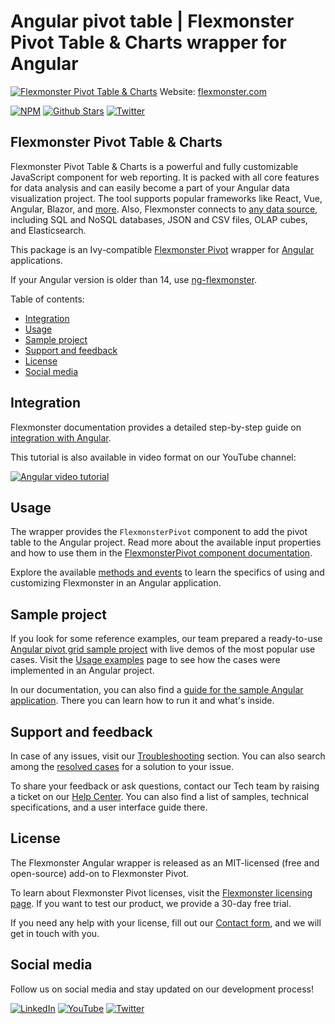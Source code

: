 # Angular pivot table | Flexmonster Pivot Table & Charts wrapper for Angular
[![Flexmonster Pivot Table & Charts](https://cdn.flexmonster.com/readmes/angular_new.webp)](https://www.flexmonster.com?r=wrap_ang)
Website: [flexmonster.com](https://www.flexmonster.com?r=wrap_ang)

[![NPM](https://img.shields.io/npm/v/ngx-flexmonster)](https://www.npmjs.com/package/ngx-flexmonster)
[![Github Stars](https://img.shields.io/github/stars/flexmonster?style=social)](https://github.com/flexmonster) [![Twitter](https://img.shields.io/twitter/follow/Flexmonster?style=social)](https://twitter.com/Flexmonster)
 

## Flexmonster Pivot Table & Charts

Flexmonster Pivot Table & Charts is a powerful and fully customizable JavaScript component for web reporting. It is packed with all core features for data analysis and can easily become a part of your Angular data visualization project. The tool supports popular frameworks like React, Vue, Angular, Blazor, and [more](https://www.flexmonster.com/doc/available-tutorials-integration?r=wrap_ang). Also, Flexmonster connects to [any data source](https://www.flexmonster.com/doc/supported-data-sources?r=wrap_ang), including SQL and NoSQL databases, JSON and CSV files, OLAP cubes, and Elasticsearch. 

This package is an Ivy-compatible [Flexmonster Pivot](https://www.flexmonster.com?r=wrap_ang) wrapper for [Angular](https://angular.io) applications.

If your Angular version is older than 14, use [ng-flexmonster](https://www.npmjs.com/package/ng-flexmonster).

Table of contents:

* [Integration](#integration)
* [Usage](#usage)
* [Sample project](#sample-project)
* [Support and feedback](#support-and-feedback)
* [License](#license)
* [Social media](#social-media)

## Integration

Flexmonster documentation provides a detailed step-by-step guide on [іntegration with Angular](https://www.flexmonster.com/doc/integration-with-angular?r=wrap_ang). 

This tutorial is also available in video format on our YouTube channel:

[![Angular video tutorial](https://static.flexmonster.com/uploads/2023/09/07144220/Screenshot-2023-09-07-at-17.42.09.png)](https://www.youtube.com/watch?v=hbaVewUYZRE&list=PLh8M6vKONZ5WCQu0gUmlvvttH9xUpN-Cs&index=4)


## Usage

The wrapper provides the `FlexmonsterPivot` component to add the pivot table to the Angular project. Read more about the available input properties and how to use them in the [FlexmonsterPivot component documentation](https://www.flexmonster.com/doc/fm-pivot-directive-for-angular?r=wrap_ang).

Explore the available [methods and events](https://www.flexmonster.com/doc/using-methods-and-events-angular?r=wrap_ang) to learn the specifics of using and customizing Flexmonster in an Angular application.

## Sample project

If you look for some reference examples, our team prepared a ready-to-use [Angular pivot grid sample project](https://github.com/flexmonster/pivot-angular?r=wrap_ang) with live demos of the most popular use cases. Visit the [Usage examples](https://www.flexmonster.com/doc/usage-examples-angular?r=wrap_ang) page to see how the cases were implemented in an Angular project.

In our documentation, you can also find a [guide for the sample Angular application](https://www.flexmonster.com/doc/sample-angular-project?r=wrap_ang). There you can learn how to run it and what's inside.


## Support and feedback

In case of any issues, visit our [Troubleshooting](https://www.flexmonster.com/doc/typical-errors?r=wrap_ang) section. You can also search among the [resolved cases](https://www.flexmonster.com/technical-support?r=wrap_ang) for a solution to your issue.

To share your feedback or ask questions, contact our Tech team by raising a ticket on our [Help Center](https://www.flexmonster.com/help-center?r=wrap_ang). You can also find a list of samples, technical specifications, and a user interface guide there.

## License

The Flexmonster Angular wrapper is released as an MIT-licensed (free and open-source) add-on to Flexmonster Pivot.

To learn about Flexmonster Pivot licenses, visit the [Flexmonster licensing page](https://www.flexmonster.com/pivot-table-editions-and-pricing?r=wrap_ang). 
If you want to test our product, we provide a 30-day free trial.

If you need any help with your license, fill out our [Contact form](https://www.flexmonster.com/contact-our-team?r=wrap_ang), and we will get in touch with you.

## Social media

Follow us on social media and stay updated on our development process!

[![LinkedIn](https://img.shields.io/badge/LinkedIn-blue?style=for-the-badge&logo=linkedin&logoColor=white)](https://linkedin.com/company/flexmonster) [![YouTube](https://img.shields.io/badge/YouTube-red?style=for-the-badge&logo=youtube&logoColor=white)](https://youtube.com/user/FlexMonsterPivot) [![Twitter](https://img.shields.io/badge/Twitter-blue?style=for-the-badge&logo=twitter&logoColor=white)](https://twitter.com/flexmonster)
